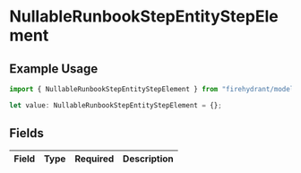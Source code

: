 # NullableRunbookStepEntityStepElement

## Example Usage

```typescript
import { NullableRunbookStepEntityStepElement } from "firehydrant/models/components";

let value: NullableRunbookStepEntityStepElement = {};
```

## Fields

| Field       | Type        | Required    | Description |
| ----------- | ----------- | ----------- | ----------- |